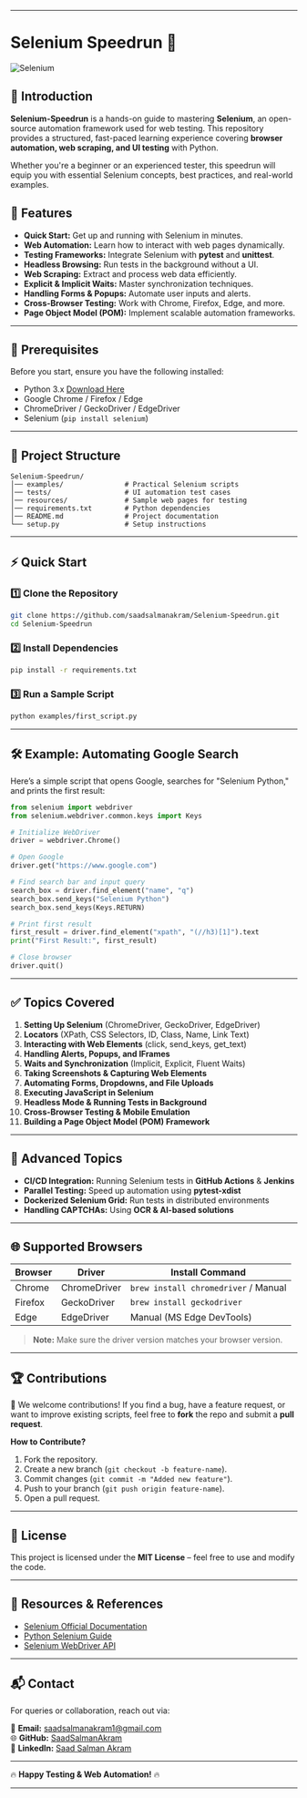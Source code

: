 
---

# Selenium Speedrun 🚀  

![Selenium](https://upload.wikimedia.org/wikipedia/commons/d/d5/Selenium_Logo.png)  

## 📝 Introduction  

**Selenium-Speedrun** is a hands-on guide to mastering **Selenium**, an open-source automation framework used for web testing. This repository provides a structured, fast-paced learning experience covering **browser automation, web scraping, and UI testing** with Python.  

Whether you're a beginner or an experienced tester, this speedrun will equip you with essential Selenium concepts, best practices, and real-world examples.  

## 🚀 Features  

- **Quick Start:** Get up and running with Selenium in minutes.  
- **Web Automation:** Learn how to interact with web pages dynamically.  
- **Testing Frameworks:** Integrate Selenium with **pytest** and **unittest**.  
- **Headless Browsing:** Run tests in the background without a UI.  
- **Web Scraping:** Extract and process web data efficiently.  
- **Explicit & Implicit Waits:** Master synchronization techniques.  
- **Handling Forms & Popups:** Automate user inputs and alerts.  
- **Cross-Browser Testing:** Work with Chrome, Firefox, Edge, and more.  
- **Page Object Model (POM):** Implement scalable automation frameworks.  

---

## 📌 Prerequisites  

Before you start, ensure you have the following installed:  

- Python 3.x [Download Here](https://www.python.org/downloads/)  
- Google Chrome / Firefox / Edge  
- ChromeDriver / GeckoDriver / EdgeDriver  
- Selenium (`pip install selenium`)  

---

## 📂 Project Structure  

```
Selenium-Speedrun/
│── examples/               # Practical Selenium scripts  
│── tests/                  # UI automation test cases  
│── resources/              # Sample web pages for testing  
│── requirements.txt        # Python dependencies  
│── README.md               # Project documentation  
└── setup.py                # Setup instructions  
```

---

## ⚡ Quick Start  

### 1️⃣ Clone the Repository  
```bash
git clone https://github.com/saadsalmanakram/Selenium-Speedrun.git
cd Selenium-Speedrun
```

### 2️⃣ Install Dependencies  
```bash
pip install -r requirements.txt
```

### 3️⃣ Run a Sample Script  
```bash
python examples/first_script.py
```

---

## 🛠️ Example: Automating Google Search  

Here’s a simple script that opens Google, searches for "Selenium Python," and prints the first result:  

```python
from selenium import webdriver
from selenium.webdriver.common.keys import Keys

# Initialize WebDriver
driver = webdriver.Chrome()

# Open Google
driver.get("https://www.google.com")

# Find search bar and input query
search_box = driver.find_element("name", "q")
search_box.send_keys("Selenium Python")
search_box.send_keys(Keys.RETURN)

# Print first result
first_result = driver.find_element("xpath", "(//h3)[1]").text
print("First Result:", first_result)

# Close browser
driver.quit()
```

---

## ✅ Topics Covered  

1. **Setting Up Selenium** (ChromeDriver, GeckoDriver, EdgeDriver)  
2. **Locators** (XPath, CSS Selectors, ID, Class, Name, Link Text)  
3. **Interacting with Web Elements** (click, send_keys, get_text)  
4. **Handling Alerts, Popups, and IFrames**  
5. **Waits and Synchronization** (Implicit, Explicit, Fluent Waits)  
6. **Taking Screenshots & Capturing Web Elements**  
7. **Automating Forms, Dropdowns, and File Uploads**  
8. **Executing JavaScript in Selenium**  
9. **Headless Mode & Running Tests in Background**  
10. **Cross-Browser Testing & Mobile Emulation**  
11. **Building a Page Object Model (POM) Framework**  

---

## 📖 Advanced Topics  

- **CI/CD Integration:** Running Selenium tests in **GitHub Actions** & **Jenkins**  
- **Parallel Testing:** Speed up automation using **pytest-xdist**  
- **Dockerized Selenium Grid:** Run tests in distributed environments  
- **Handling CAPTCHAs:** Using **OCR & AI-based solutions**  

---

## 🌐 Supported Browsers  

| Browser | Driver | Install Command |
|---------|--------|----------------|
| Chrome  | ChromeDriver | `brew install chromedriver` / Manual |
| Firefox | GeckoDriver  | `brew install geckodriver` |
| Edge    | EdgeDriver   | Manual (MS Edge DevTools) |

> **Note:** Make sure the driver version matches your browser version.  

---

## 🏆 Contributions  

🚀 We welcome contributions! If you find a bug, have a feature request, or want to improve existing scripts, feel free to **fork** the repo and submit a **pull request**.  

**How to Contribute?**  

1. Fork the repository.  
2. Create a new branch (`git checkout -b feature-name`).  
3. Commit changes (`git commit -m "Added new feature"`).  
4. Push to your branch (`git push origin feature-name`).  
5. Open a pull request.  

---

## 📜 License  

This project is licensed under the **MIT License** – feel free to use and modify the code.  

---

## 🔗 Resources & References  

- [Selenium Official Documentation](https://www.selenium.dev/documentation/)  
- [Python Selenium Guide](https://selenium-python.readthedocs.io/)  
- [Selenium WebDriver API](https://www.selenium.dev/documentation/webdriver/)  

---

## 📬 Contact  

For queries or collaboration, reach out via:  

📧 **Email:** saadsalmanakram1@gmail.com  
🌐 **GitHub:** [SaadSalmanAkram](https://github.com/saadsalmanakram)  
💼 **LinkedIn:** [Saad Salman Akram](https://www.linkedin.com/in/saadsalmanakram/)  

---

🔥 **Happy Testing & Web Automation!** 🔥  

---
